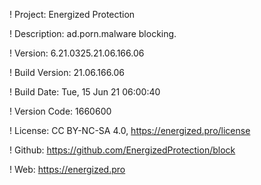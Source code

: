 ! Project: Energized Protection

! Description: ad.porn.malware blocking.

! Version: 6.21.0325.21.06.166.06

! Build Version: 21.06.166.06

! Build Date: Tue, 15 Jun 21 06:00:40

! Version Code: 1660600

! License: CC BY-NC-SA 4.0, https://energized.pro/license

! Github: https://github.com/EnergizedProtection/block

! Web: https://energized.pro
